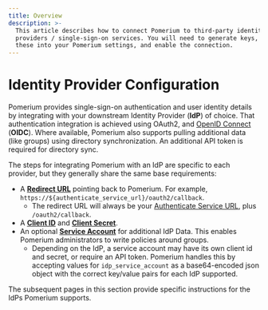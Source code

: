 ```yaml
---
title: Overview
description: >-
  This article describes how to connect Pomerium to third-party identity
  providers / single-sign-on services. You will need to generate keys, copy
  these into your Pomerium settings, and enable the connection.
---
```


# Identity Provider Configuration

Pomerium provides single-sign-on authentication and user identity details by integrating with your downstream Identity Provider (**IdP**) of choice. That authentication integration is achieved using OAuth2, and [OpenID Connect][openid connect] (**OIDC**). Where available, Pomerium also supports pulling additional data (like groups) using directory synchronization. An additional API token is required for directory sync.

The steps for integrating Pomerium with an IdP are specific to each provider, but they generally share the same base requirements:

- A **[Redirect URL](https://www.oauth.com/oauth2-servers/redirect-uris/)** pointing back to Pomerium. For example, `https://${authenticate_service_url}/oauth2/callback`.
  - The redirect URL will always be your [Authenticate Service URL](/reference/readme.md#authenticate-service-url), plus `/oauth2/callback`.
- A **[Client ID]** and **[Client Secret]**.
- An optional **[Service Account]** for additional IdP Data. This enables Pomerium administrators to write policies around groups.
   - Depending on the IdP, a service account may have its own client id and secret, or require an API token. Pomerium handles this by accepting values for `idp_service_account` as a base64-encoded json object with the correct key/value pairs for each IdP supported.

The subsequent pages in this section provide specific instructions for the IdPs Pomerium supports.

[client id]: ../../reference/readme.md#identity-provider-client-id
[client secret]: ../../reference/readme.md#identity-provider-client-secret
[environmental variables]: https://en.wikipedia.org/wiki/Environment_variable
[oauth2]: https://oauth.net/2/
[openid connect]: https://en.wikipedia.org/wiki/OpenID_Connect
[service account]: ../../reference/readme.md#identity-provider-service-account


